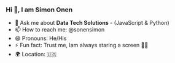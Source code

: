 ### Hi 👋, I am Simon Onen

<!--
**simononen/simononen** is a ✨ _special_ ✨ repository because its `README.md` (this file) appears on your GitHub profile.

Here are some ideas to get you started:

- 🔭 I’m currently working on ...
- 🌱 I’m currently learning ...
- 👯 I’m looking to collaborate on ...
- 🤔 I’m looking for help with ...


-->
- 💬 Ask me about **Data Tech Solutions** - (JavaScript & Python)
- 📫 How to reach me: @sonensimon
- 😄 Pronouns: He/His
- ⚡ Fun fact: Trust me, Iam always staring a screen  :technologist:
- :earth_africa: Location: :uganda:
